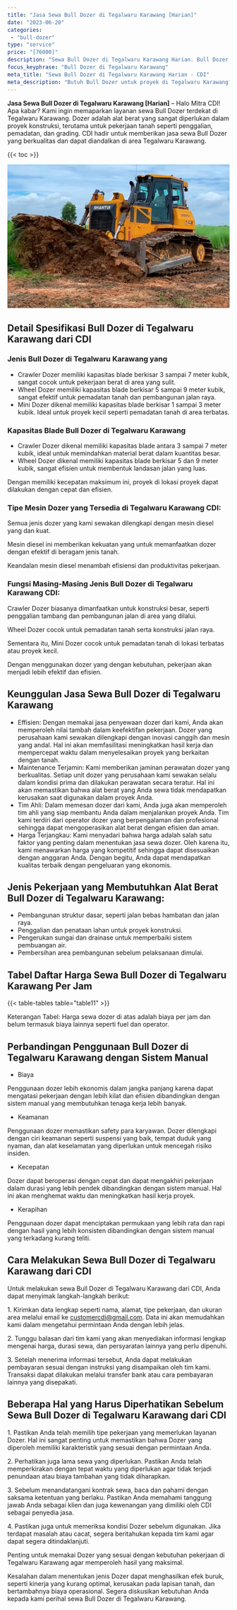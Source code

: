 ```yaml
---
title: "Jasa Sewa Bull Dozer di Tegalwaru Karawang [Harian]"
date: "2023-06-20"
categories:
 - "bull-dozer"
type: "service"
price: "[76000]"
description: "Sewa Bull Dozer di Tegalwaru Karawang Harian. Bull Dozer ini merupakan pilihan tepat dalam proyek pembangunan sebagai peralatan konstruksi powerful dan produktif. Segera konsultasikan kebutuhan Anda."
focus_keyphrase: "Bull Dozer di Tegalwaru Karawang"
meta_title: "Sewa Bull Dozer di Tegalwaru Karawang Harian - CDI"
meta_description: "Butuh Bull Dozer untuk proyek di Tegalwaru Karawang? Layanan profesional kami siap melayani dengan solusi optimal. Klik untuk info lebih lanjut."
---
```


**Jasa Sewa Bull Dozer di Tegalwaru Karawang [Harian]** – Halo Mitra CDI! Apa kabar? Kami ingin memaparkan layanan sewa Bull Dozer terdekat di Tegalwaru Karawang. Dozer adalah alat berat yang sangat diperlukan dalam proyek konstruksi, terutama untuk pekerjaan tanah seperti penggalian, pemadatan, dan grading. CDI hadir untuk memberikan jasa sewa Bull Dozer yang berkualitas dan dapat diandalkan di area Tegalwaru Karawang.

{{< toc >}}

![Jasa Sewa Bull Dozer di Tegalwaru Karawang [Harian]](/images/bull-dozer/bull-dozer-17.jpg)

## Detail Spesifikasi Bull Dozer di Tegalwaru Karawang dari CDI

### Jenis Bull Dozer di Tegalwaru Karawang yang

*   Crawler Dozer memiliki kapasitas blade berkisar 3 sampai 7 meter kubik, sangat cocok untuk pekerjaan berat di area yang sulit.
*   Wheel Dozer memiliki kapasitas blade berkisar 5 sampai 9 meter kubik, sangat efektif untuk pemadatan tanah dan pembangunan jalan raya.
*   Mini Dozer dikenal memiliki kapasitas blade berkisar 1 sampai 3 meter kubik. Ideal untuk proyek kecil seperti pemadatan tanah di area terbatas.

### Kapasitas Blade Bull Dozer di Tegalwaru Karawang

*   Crawler Dozer dikenal memiliki kapasitas blade antara 3 sampai 7 meter kubik, ideal untuk memindahkan material berat dalam kuantitas besar.
*   Wheel Dozer dikenal memiliki kapasitas blade berkisar 5 dan 9 meter kubik, sangat efisien untuk membentuk landasan jalan yang luas.

Dengan memiliki kecepatan maksimum ini, proyek di lokasi proyek dapat dilakukan dengan cepat dan efisien.

### Tipe Mesin Dozer yang Tersedia di Tegalwaru Karawang CDI:

Semua jenis dozer yang kami sewakan dilengkapi dengan mesin diesel yang dan kuat.

Mesin diesel ini memberikan kekuatan yang untuk memanfaatkan dozer dengan efektif di beragam jenis tanah.

Keandalan mesin diesel menambah efisiensi dan produktivitas pekerjaan.

### Fungsi Masing-Masing Jenis Bull Dozer di Tegalwaru Karawang CDI:

Crawler Dozer biasanya dimanfaatkan untuk konstruksi besar, seperti penggalian tambang dan pembangunan jalan di area yang dilalui.

Wheel Dozer cocok untuk pemadatan tanah serta konstruksi jalan raya.

Sementara itu, Mini Dozer cocok untuk pemadatan tanah di lokasi terbatas atau proyek kecil.

Dengan menggunakan dozer yang dengan kebutuhan, pekerjaan akan menjadi lebih efektif dan efisien.

## Keunggulan Jasa Sewa Bull Dozer di Tegalwaru Karawang

*   Effisien: Dengan memakai jasa penyewaan dozer dari kami, Anda akan memperoleh nilai tambah dalam keefektifan pekerjaan. Dozer yang perusahaan kami sewakan dilengkapi dengan inovasi canggih dan mesin yang andal. Hal ini akan memfasilitasi meningkatkan hasil kerja dan mempercepat waktu dalam menyelesaikan proyek yang berkaitan dengan tanah.
*   Maintenance Terjamin: Kami memberikan jaminan perawatan dozer yang berkualitas. Setiap unit dozer yang perusahaan kami sewakan selalu dalam kondisi prima dan dilakukan perawatan secara teratur. Hal ini akan memastikan bahwa alat berat yang Anda sewa tidak mendapatkan kerusakan saat digunakan dalam proyek Anda.
*   Tim Ahli: Dalam memesan dozer dari kami, Anda juga akan memperoleh tim ahli yang siap membantu Anda dalam menjalankan proyek Anda. Tim kami terdiri dari operator dozer yang berpengalaman dan profesional sehingga dapat mengoperasikan alat berat dengan efisien dan aman.
*   Harga Terjangkau: Kami menyadari bahwa harga adalah salah satu faktor yang penting dalam menentukan jasa sewa dozer. Oleh karena itu, kami menawarkan harga yang kompetitif sehingga dapat disesuaikan dengan anggaran Anda. Dengan begitu, Anda dapat mendapatkan kualitas terbaik dengan pengeluaran yang ekonomis.

## Jenis Pekerjaan yang Membutuhkan Alat Berat Bull Dozer di Tegalwaru Karawang:

*   Pembangunan struktur dasar, seperti jalan bebas hambatan dan jalan raya.
*   Penggalian dan penataan lahan untuk proyek konstruksi.
*   Pengerukan sungai dan drainase untuk memperbaiki sistem pembuangan air.
*   Pembersihan area pembangunan sebelum pelaksanaan dimulai.

## Tabel Daftar Harga Sewa Bull Dozer di Tegalwaru Karawang Per Jam

{{< table-tables table="table11" >}}

Keterangan Tabel: Harga sewa dozer di atas adalah biaya per jam dan belum termasuk biaya lainnya seperti fuel dan operator.

## Perbandingan Penggunaan Bull Dozer di Tegalwaru Karawang dengan Sistem Manual

*   Biaya

Penggunaan dozer lebih ekonomis dalam jangka panjang karena dapat mengatasi pekerjaan dengan lebih kilat dan efisien dibandingkan dengan sistem manual yang membutuhkan tenaga kerja lebih banyak.
*   Keamanan

Penggunaan dozer memastikan safety para karyawan. Dozer dilengkapi dengan ciri keamanan seperti suspensi yang baik, tempat duduk yang nyaman, dan alat keselamatan yang diperlukan untuk mencegah risiko insiden.
*   Kecepatan

Dozer dapat beroperasi dengan cepat dan dapat mengakhiri pekerjaan dalam durasi yang lebih pendek dibandingkan dengan sistem manual. Hal ini akan menghemat waktu dan meningkatkan hasil kerja proyek.
*   Kerapihan

Penggunaan dozer dapat menciptakan permukaan yang lebih rata dan rapi dengan hasil yang lebih konsisten dibandingkan dengan sistem manual yang terkadang kurang teliti.

## Cara Melakukan Sewa Bull Dozer di Tegalwaru Karawang dari CDI

Untuk melakukan sewa Bull Dozer di Tegalwaru Karawang dari CDI, Anda dapat menyimak langkah-langkah berikut:

1\.  Kirimkan data lengkap seperti nama, alamat, tipe pekerjaan, dan ukuran area melalui email ke customercdi@gmail.com. Data ini akan memudahkan kami dalam mengetahui permintaan Anda dengan lebih jelas.

2\.  Tunggu balasan dari tim kami yang akan menyediakan informasi lengkap mengenai harga, durasi sewa, dan persyaratan lainnya yang perlu dipenuhi.

3\.  Setelah menerima informasi tersebut, Anda dapat melakukan pembayaran sesuai dengan instruksi yang disampaikan oleh tim kami. Transaksi dapat dilakukan melalui transfer bank atau cara pembayaran lainnya yang disepakati.

## Beberapa Hal yang Harus Diperhatikan Sebelum Sewa Bull Dozer di Tegalwaru Karawang dari CDI

1\.  Pastikan Anda telah memilih tipe pekerjaan yang memerlukan layanan Dozer. Hal ini sangat penting untuk memastikan bahwa Dozer yang diperoleh memiliki karakteristik yang sesuai dengan permintaan Anda.

2\.  Perhatikan juga lama sewa yang diperlukan. Pastikan Anda telah memperkirakan dengan tepat waktu yang diperlukan agar tidak terjadi penundaan atau biaya tambahan yang tidak diharapkan.

3\.  Sebelum menandatangani kontrak sewa, baca dan pahami dengan saksama ketentuan yang berlaku. Pastikan Anda memahami tanggung jawab Anda sebagai klien dan juga kewenangan yang dimiliki oleh CDI sebagai penyedia jasa.

4\.  Pastikan juga untuk memeriksa kondisi Dozer sebelum digunakan. Jika terdapat masalah atau cacat, segera beritahukan kepada tim kami agar dapat segera ditindaklanjuti.

Penting untuk memakai Dozer yang sesuai dengan kebutuhan pekerjaan di Tegalwaru Karawang agar memperoleh hasil yang maksimal.

Kesalahan dalam menentukan jenis Dozer dapat menghasilkan efek buruk, seperti kinerja yang kurang optimal, kerusakan pada lapisan tanah, dan bertambahnya biaya operasional. Segera diskusikan kebutuhan Anda kepada kami perihal sewa Bull Dozer di Tegalwaru Karawang.